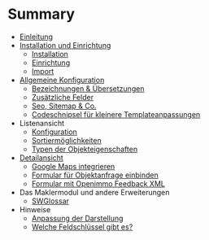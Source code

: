 # Summary

* [Einleitung](README.md)
* [Installation und Einrichtung](installation_und_einrichtung.md)
  * [Installation](installation.md)
  * [Einrichtung](einrichtung.md)
  * [Import](import-startenmd.md)
* [Allgemeine Konfiguration](allgemeinmd.md)
  * [Bezeichnungen & Übersetzungen](bezeichnungen_&_ubersetzungen.md)
  * [Zusätzliche Felder](zusatzliche_felder.md)
  * [Seo, Sitemap & Co.](seo,_sitemap_&_co.md)
  * [Codeschnipsel für kleinere Templateanpassungen](codeschnipsel_fur_kleinere_templateanpassungen.md)
* Listenansicht
  * [Konfiguration](konfiguration.md)
  * [Sortiermöglichkeiten](sortiermoglichkeiten.md)
  * [Typen der Objekteigenschaften](typen_der_objekteigenschaften.md)
* [Detailansicht](detailansicht.md)
  * [Google Maps integrieren](google_maps_integrieren.md)
  * [Formular für Objektanfrage einbinden](formular_fur_objektanfrage_einbinden.md)
  * [Formular mit Openimmo Feedback XML](formular-mit-openimmo-feedback-xml.md)
* Das Maklermodul und andere Erweiterungen
  * [SWGlossar](swglossar.md)
* Hinweise
  * [Anpassung der Darstellung](anpassung_der_darstellung.md)
  * [Welche Feldschlüssel gibt es?](welche_feldschlussel_gibt_es.md)

